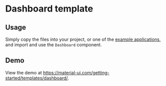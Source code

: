 # Dashboard template

## Usage

Simply copy the files into your project, or one of the [example applications](https://github.com/mui-org/material-ui/tree/master/examples), and import and use the `Dashboard` component.


## Demo

View the demo at https://material-ui.com/getting-started/templates/dashboard/.
